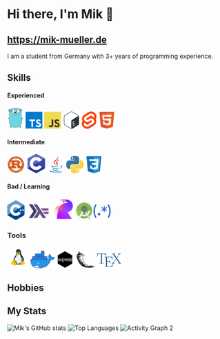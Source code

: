 # Hi there, I'm Mik 👋

## https://mik-mueller.de

I am a student from Germany with 3+ years of programming experience.

## Skills

#### Experienced

<p>
    <img alt="Go" title="Go" src="icons/gopher.png" height="50">
    <img alt="TypeScript" title="TypeScript" src="icons/typescript.svg" height="40">
    <img alt="JavaScript" title="JavaScript" src="icons/javascript.svg" height="40">
    <img alt="Bash" title="Bash" src="icons/bash.svg" height="40">
     <img alt="Svelte" title="Svelte" src="icons/svelte.webp" height="40">
    <img alt="HTML" title="HTML" src="icons/html.svg" height="40">
</p>

#### Intermediate

<p>        
    <img alt="Rust" title="Rust" src="icons/rust.svg" height="40">
    <img alt="C" title="C" src="icons/c.png" height="45">
    <img alt="Java" title="Java" src="icons/java.svg" height="40">
    <img alt="Python" title="Python" src="icons/python.svg" height="40">
    <img alt="CSS" title="CSS" src="icons/css.svg" height="40">
</p>

#### Bad / Learning

<p>
<img alt="C++" title="C++" src="icons/cpp.png" height="45">
<img alt="Haskell" title="Haskell" src="icons/haskell.png" height="40">
<img alt="Roost" title="Roost" src="icons/roost.png" height="50">
<img alt="Android Studio" title="Android Studio" src="icons/android-studio.svg" height="40">
<img alt="Regular Expressions" title="Regular Expressions" src="icons/regex.svg" height="40">
</p>

### Tools

<p>
    <img alt="Linux" title="Linux" src="icons/linux.png" height="50">
    <img alt="Docker" title="Docker" src="icons/docker.png" height="40">
    <img alt="Express" title="Express" src="icons/express.png" height="40">
    <img alt="Flask" title="Flask" src="icons/flask.svg" height="40">
    <img alt="TeX" title="TeX" src="icons/tex.svg" height="35">
</p>

## Hobbies

<!-- Beside of programming I really enjoy working with

- Linux (_softare_)
- Servers (_hardware_)
- Networking (_hardware_) (_software_)
- Building Computers (_hardware_) -->

<!-- ### My (Server & Networking) Rack -->
<!-- <div> -->
<!-- <h4>2022</h4> -->
<!-- <img alt="2022" title="2022" src="rack2.jpg" height="350"> -->
<!-- </div> -->

## My Stats

![Mik's GitHub stats](https://github-readme-stats.vercel.app/api?username=MikMuellerDev&show_icons=true&theme=dracula&include_all_commits=true)
![Top Languages](https://github-readme-stats.vercel.app/api/top-langs/?username=MikMuellerDev&theme=dracula&langs_count=20&layout=compact)
![Activity Graph 2](https://github-profile-summary-cards.vercel.app/api/cards/profile-details?username=MikMuellerDev&theme=github_dark)
<!-- ![Activity Graph](https://activity-graph.herokuapp.com/graph?username=MikMuellerDev&bg_color=0D1117&color=34BF5C&line=34BF5C&point=FFFFFF&hide_border=true&) -->

<!-- ![Trophies](https://github-profile-trophy.vercel.app/?username=MikMuellerDev&theme=dracula&margin-w=5&margin-h=5&column=3&row=6) -->
